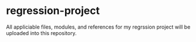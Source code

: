 # regression-project

All appliciable files, modules, and references for my regrssion project will be uploaded into this repository.
